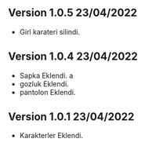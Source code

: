 ## Version 1.0.5 23/04/2022

- Girl karateri silindi.

## Version 1.0.4 23/04/2022

- Sapka Eklendi. a
- gozluk Eklendi.
- pantolon Eklendi.

## Version 1.0.1 23/04/2022

- Karakterler Eklendi.
